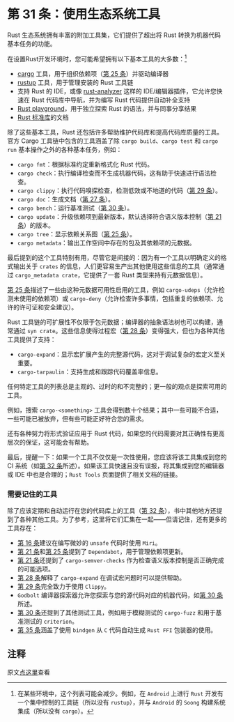 # 第 31 条：使用生态系统工具

Rust 生态系统拥有丰富的附加工具集，它们提供了超出将 Rust 转换为机器代码基本任务的功能。

在设置Rust开发环境时，您可能希望拥有以下基本工具的大多数：[^1]

* [cargo] 工具，用于组织依赖项（[第 25 条]）并驱动编译器
* [rustup] 工具，用于管理安装的 Rust 工具链
* 支持 Rust 的 IDE，或像 [rust-analyzer] 这样的 IDE/编辑器插件，它允许您快速在 Rust 代码库中导航，并为编写 Rust 代码提供自动补全支持
* [Rust playground]，用于独立探索 Rust 的语法，并与同事分享结果
* [Rust 标准库]的文档

除了这些基本工具，Rust 还包括许多帮助维护代码库和提高代码库质量的工具。官方 Cargo 工具链中包含的工具涵盖了除 `cargo build`、`cargo test` 和 `cargo run` 基本操作之外的各种基本任务，例如：
* `cargo fmt`：根据标准约定重新格式化 Rust 代码。
* `cargo check`：执行编译检查而不生成机器代码，这有助于快速进行语法检查。
* `cargo clippy`：执行代码嗅探检查，检测低效或不地道的代码（[第 29 条]）。
* `cargo doc`：生成文档（[第 27 条]）。
* `cargo bench`：运行基准测试（[第 30 条]）。
* `cargo update`：升级依赖项到最新版本，默认选择符合语义版本控制（[第 21 条]）的版本。
* `cargo tree`：显示依赖关系图（[第 25 条]）。
* `cargo metadata`：输出工作空间中存在的包及其依赖项的元数据。

最后提到的这个工具特别有用，尽管它是间接的：因为有一个工具以明确定义的格式输出关于 `crates` 的信息，人们更容易生产出其他使用这些信息的工具（通常通过 `cargo_metadata crate`，它提供了一套 Rust 类型来持有元数据信息）。

[第 25 条]描述了一些由这种元数据可用性启用的工具，例如 `cargo-udeps`（允许检测未使用的依赖项）或 `cargo-deny`（允许检查许多事情，包括重复的依赖项、允许的许可证和安全建议）。

Rust 工具链的可扩展性不仅限于包元数据；编译器的抽象语法树也可以构建，通常通过 `syn crate`。这些信息使得过程宏（[第 28 条]）变得强大，但也为各种其他工具提供了支持：
* `cargo-expand`：显示宏扩展产生的完整源代码，这对于调试复杂的宏定义至关重要。
* `cargo-tarpaulin`：支持生成和跟踪代码覆盖率信息。

任何特定工具的列表总是主观的、过时的和不完整的；更一般的观点是探索可用的工具。

例如，搜索 `cargo-<something>` 工具会得到数十个结果；其中一些可能不合适，一些可能已被放弃，但有些可能正好符合您的需求。

还有各种努力将形式验证应用于 Rust 代码，如果您的代码需要对其正确性有更高层次的保证，这可能会有帮助。

最后，提醒一下：如果一个工具不仅仅是一次性使用，您应该将该工具集成到您的 CI 系统（如[第 32 条]所述）。如果该工具快速且没有误报，将其集成到您的编辑器或 IDE 中也是合理的；`Rust Tools` 页面提供了相关文档的链接。

### 需要记住的工具

除了应该定期和自动运行在您的代码库上的工具（[第 32 条]），书中其他地方还提到了各种其他工具。为了参考，这里将它们汇集在一起——但请记住，还有更多的工具存在：
* [第 16 条]建议在编写微妙的 `unsafe` 代码时使用 `Miri`。
* [第 21 条]和[第 25 条]提到了 `Dependabot`，用于管理依赖项更新。
* [第 21 条]还提到了 `cargo-semver-checks` 作为检查语义版本控制是否正确完成的可能选项。
* [第 28 条]解释了 `cargo-expand` 在调试宏问题时可以提供帮助。
* [第 29 条]完全致力于使用 `Clippy`。
* `Godbolt` 编译器探索器允许您探索与您的源代码对应的机器代码，如[第 30 条]所述。
* [第 30 条]还提到了其他测试工具，例如用于模糊测试的 `cargo-fuzz` 和用于基准测试的 `criterion`。
* [第 35 条]涵盖了使用 `bindgen` 从 `C` 代码自动生成 `Rust FFI` 包装器的使用。

## 注释

[^1]: 在某些环境中，这个列表可能会减少。例如，在 `Android` 上进行 `Rust` 开发有一个集中控制的工具链（所以没有 `rustup`），并与 `Android` 的 `Soong` 构建系统集成（所以没有 `cargo`）。

原文[点这里](https://www.lurklurk.org/effective-rust/use-tools.html)查看

<!-- 参考链接 -->

[第 16 条]: ../chapter_3/item16-unsafe.md
[第 21 条]: ../chapter_4/item21-semver.html
[第 25 条]: ../chapter_4/item25-dep-graph.md
[第 27 条]: item27-document-public-interfaces.md
[第 28 条]: item28-use-macros-judiciously.md
[第 29 条]: item29-listen-to-clippy.md
[第 30 条]: item30-write-more-than-unit-tests.md
[第 32 条]: item32-ci.md
[第 35 条]: ../chapter_6/item35-bindgen.md

[cargo]: https://doc.rust-lang.org/cargo/
[rustup]: https://github.com/rust-lang/rustup
[rust-analyzer]: https://github.com/rust-lang/rust-analyzer
[Rust playground]: https://play.rust-lang.org/
[Rust 标准库]: https://doc.rust-lang.org/std/
